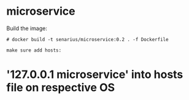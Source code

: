 # microservice

Build the image:

```
# docker build -t senarius/microservice:0.2 . -f Dockerfile

make sure add hosts:

```
# '127.0.0.1       microservice' into hosts file on respective OS